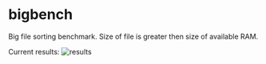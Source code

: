 # bigbench
Big file sorting benchmark. Size of file is greater then size of available RAM.

Current results:
![results](rsults.png)
